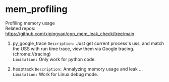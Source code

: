 # mem_profiling
Profiling memory usage <br>
Related repos: https://github.com/xipingyan/cpp_mem_leak_check/tree/main

1. py_google_trace 
``Description:`` Just get current process's uss, and match the USS with run time trace, view them via Google tracing.(chrome://tracing) <br>
``Limitation:`` Only work for python code. <br>

2. heaptrack
``Description:`` Annalyzing memory usage and leak ... <br>
``Limitation:`` Work for Linux debug mode. <br>
